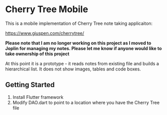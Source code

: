# Cherry Tree Mobile

This is a mobile implementation of Cherry Tree note taking applicaiton:

https://www.giuspen.com/cherrytree/


**Please note that I am no longer working on this project as I moved to Joplin for managing my notes.
Please let me know if anyone would like to take ownership of this project**

At this point it is a prototype - it reads notes from existing file and builds a hierarchical list.
It does not show images, tables and code boxes.

## Getting Started
1. Install Flutter framework
2. Modify DAO.dart to point to a location where you have the Cherry Tree file

